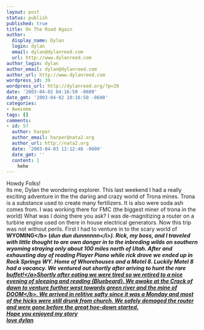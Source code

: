 ```yaml
---
layout: post
status: publish
published: true
title: On The Road Again
author:
  display_name: Dylan
  login: dylan
  email: dylan@dylanreed.com
  url: http://www.dylanreed.com
author_login: dylan
author_email: dylan@dylanreed.com
author_url: http://www.dylanreed.com
wordpress_id: 39
wordpress_url: http://dylanreed.org/?p=39
date: '2003-04-02 04:16:50 -0600'
date_gmt: '2003-04-02 10:16:50 -0600'
categories:
- Awesome
tags: []
comments:
- id: 57
  author: harper
  author_email: harper@nata2.org
  author_url: http://nata2.org
  date: '2003-04-03 12:12:48 -0600'
  date_gmt: ''
  content: |
    hehe
---
```

<p>Howdy Folks!<br />
Its me, Dylan the wondering explorer. This last weekend I had a really exciting adventure in the the daring and crazy world of Trona mines. Trona is a substance used to create many fertilizers. It is also were soda ash comes from. I was working there for FMC (the biggest miner of trona in the world) What was I doing there you ask? I was de-magnitizing a router on a turbine engine used on there in house electrical generators. Now this trip was not without perils. First I had to venture in to the scary world of <b>WYOMING<&#47;b> (<i>dun dun dunnnnnn<&#47;i>). Rick, my boss, and I traveled with little thought to are own danger in to the inbreding wilds on southern wyoming straying only about 100 miles north of Utah. After and exhausting day of reading Player Piano while rick drove we ended up in Rock Springs WY. Home of Whorehouses and a Motel 8. Luckily Motel 8 had a vacancy. We ventured out shortly after ariving to hunt the rare <a href="http:&#47;&#47;goldencorral.com&#47;">buffet!<&#47;a>Shortly after eating we were tired so we retired to a nice evening of sleeping and reading (Bluebeard). We awoke at the Crack of dawn to venture further west towards green river and the mine of <b>DOOM<&#47;b>. We arrived in relitive safty since it was a Monday and most of the hicks were still drunk from church. We safely demaged the router and were gone before the great hoe-down started.<br />
Hope you enjoyed my story<br />
love dylan</p>
